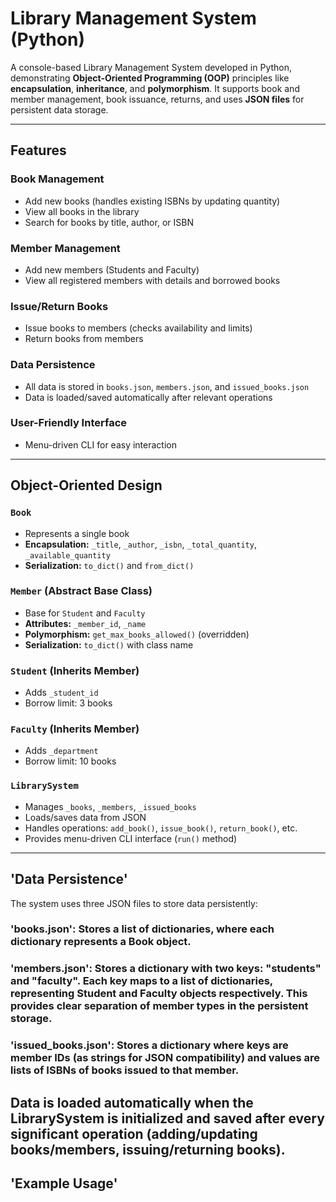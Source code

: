 # Library Management System (Python)

A console-based Library Management System developed in Python, demonstrating **Object-Oriented Programming (OOP)** principles like **encapsulation**, **inheritance**, and **polymorphism**. It supports book and member management, book issuance, returns, and uses **JSON files** for persistent data storage.

---

## Features

### Book Management
- Add new books (handles existing ISBNs by updating quantity)
- View all books in the library
- Search for books by title, author, or ISBN

### Member Management
- Add new members (Students and Faculty)
- View all registered members with details and borrowed books

### Issue/Return Books
- Issue books to members (checks availability and limits)
- Return books from members

### Data Persistence
- All data is stored in `books.json`, `members.json`, and `issued_books.json`
- Data is loaded/saved automatically after relevant operations

### User-Friendly Interface
- Menu-driven CLI for easy interaction

---

## Object-Oriented Design

### `Book`
- Represents a single book
- **Encapsulation:** `_title`, `_author`, `_isbn`, `_total_quantity`, `_available_quantity`
- **Serialization:** `to_dict()` and `from_dict()`

### `Member` (Abstract Base Class)
- Base for `Student` and `Faculty`
- **Attributes:** `_member_id`, `_name`
- **Polymorphism:** `get_max_books_allowed()` (overridden)
- **Serialization:** `to_dict()` with class name

### `Student` (Inherits Member)
- Adds `_student_id`
- Borrow limit: 3 books

### `Faculty` (Inherits Member)
- Adds `_department`
- Borrow limit: 10 books

### `LibrarySystem`
- Manages `_books`, `_members`, `_issued_books`
- Loads/saves data from JSON
- Handles operations: `add_book()`, `issue_book()`, `return_book()`, etc.
- Provides menu-driven CLI interface (`run()` method)

---

## 'Data Persistence'
The system uses three JSON files to store data persistently:

### 'books.json': Stores a list of dictionaries, where each dictionary represents a Book object.

### 'members.json': Stores a dictionary with two keys: "students" and "faculty". Each key maps to a list of dictionaries, representing Student and Faculty objects respectively. This provides clear separation of member types in the persistent storage.

### 'issued_books.json': Stores a dictionary where keys are member IDs (as strings for JSON compatibility) and values are lists of ISBNs of books issued to that member.

Data is loaded automatically when the LibrarySystem is initialized and saved after every significant operation (adding/updating books/members, issuing/returning books).
---
## 'Example Usage'
